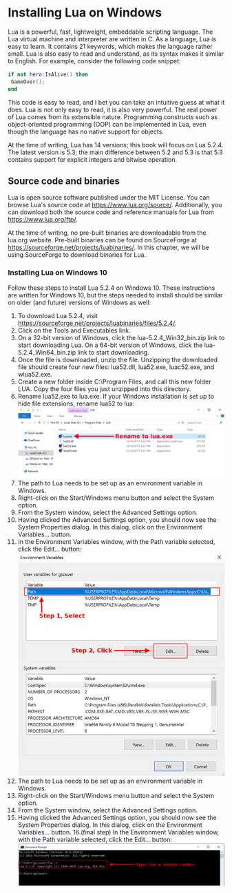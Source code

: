# Installing Lua on Windows
Lua is a powerful, fast, lightweight, embeddable scripting language. The Lua virtual machine and interpreter are written in C. As a language, Lua is easy to learn. It contains 21 keywords, which makes the language rather small. Lua is also easy to read and understand, as its syntax makes it similar to English. For example, consider the following code snippet:
```lua
if not hero:IsAlive() then
 GameOver();
end
```
This code is easy to read, and I bet you can take an intuitive guess at what it does. Lua is not only easy to read, it is also very powerful. The real power of Lua comes from its extensible nature. Programming constructs such as object-oriented programming (OOP) can be implemented in Lua, even though the language has no native support for objects.

At the time of writing, Lua has 14 versions; this book will focus on Lua 5.2.4. The latest version is 5.3; the main difference between 5.2 and 5.3 is that 5.3 contains support for explicit integers and bitwise operation.

## Source code and binaries
Lua is open source software published under the MIT License. You can browse Lua's source code at https://www.lua.org/source/. Additionally, you can download both the source code and reference manuals for Lua from https://www.lua.org/ftp/.

At the time of writing, no pre-built binaries are downloadable from the lua.org website. Pre-built binaries can be found on SourceForge at https://sourceforge.net/projects/luabinaries/. In this chapter, we will be using SourceForge to download binaries for Lua.

### Installing Lua on Windows 10
Follow these steps to install Lua 5.2.4 on Windows 10. These instructions are written for Windows 10, but the steps needed to install should be similar on older (and future) versions of Windows as well:

1. To download Lua 5.2.4, visit https://sourceforge.net/projects/luabinaries/files/5.2.4/.
2. Click on the Tools and Executables link.
3. On a 32-bit version of Windows, click the lua-5.2.4_Win32_bin.zip link to start downloading Lua. On a 64-bit version of Windows, click the lua-5.2.4_Win64_bin.zip      link   to start downloading.
4. Once the file is downloaded, unzip the file. Unzipping the downloaded file should create four new files: lua52.dll, lua52.exe, luac52.exe, and wlua52.exe.
5. Create a new folder inside C:\Program Files, and call this new folder LUA. Copy the four files you just unzipped into this directory.
6. Rename lua52.exe to lua.exe. If your Windows installation is set up to hide file extensions, rename lua52 to lua:
 ![image1](https://raw.githubusercontent.com/Seyitq/Installing-Lua-on-Windows/main/lua/1.png)
7. The path to Lua needs to be set up as an environment variable in Windows.
8. Right-click on the Start/Windows menu button and select the System option.
9. From the System window, select the Advanced Settings option.
10. Having clicked the Advanced Settings option, you should now see the System Properties dialog. In this dialog, click on the Environment Variables... button.
11. In the Environment Variables window, with the Path variable selected, click the Edit... button:
 ![image2](https://raw.githubusercontent.com/Seyitq/Installing-Lua-on-Windows/main/lua/2.png)
12. The path to Lua needs to be set up as an environment variable in Windows.
13. Right-click on the Start/Windows menu button and select the System option.
14. From the System window, select the Advanced Settings option.
15. Having clicked the Advanced Settings option, you should now see the System Properties dialog. In this dialog, click on the Environment Variables... button.
16.(final step) In the Environment Variables window, with the Path variable selected, click the Edit... button:
 ![image3](https://raw.githubusercontent.com/Seyitq/Installing-Lua-on-Windows/main/lua/3.png)
